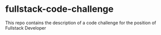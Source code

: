 # fullstack-code-challenge
This repo contains the description of a code challenge for the position of Fullstack Developer
